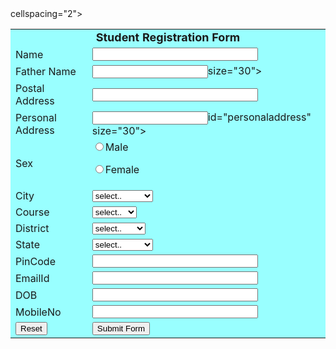 <html>

  <head>

  <script type="text/javascript" src="validate.js"></script>

  </head>

  <body>

  <form action="#" name="StudentRegistration" onSubmit="return(validate());">

<table cellpadding="2" width="20%" bgcolor="99FFFF" align="center"

  cellspacing="2">


<tr>

  <td colspan=2>

  <center><font size=4><b>Student Registration Form</b></font></center>

  </td>

  </tr>


<tr>

  <td>Name</td>

  <td><input type=text name=textnames id="textname" size="30"></td>

  </tr>


<tr>

  <td>Father Name</td>

  <td><input type="text" name="fathername" id="fathername"

  size="30"></td>

  </tr>

  <tr>

  <td>Postal Address</td>

  <td><input type="text" name="paddress" id="paddress" size="30"></td>

  </tr>


<tr>

  <td>Personal Address</td>

  <td><input type="text" name="personaladdress"

  id="personaladdress" size="30"></td>

  </tr>


<tr>

  <td>Sex</td>

  <td><input type="radio" name="sex" value="male" size="10">Male

  <input type="radio" name="sex" value="Female" size="10">Female</td>

  </tr>


<tr>

  <td>City</td>

  <td><select name="City">

  <option value="-1" selected>select..</option>

  <option value="New Delhi">NEW DELHI</option>

  <option value="Mumbai">MUMBAI</option>

  <option value="Goa">GOA</option>

  <option value="Patna">PATNA</option>

  </select></td>

  </tr>


<tr>

  <td>Course</td>

  <td><select name="Course">

  <option value="-1" selected>select..</option>

  <option value="B.Tech">B.TECH</option>

  <option value="MCA">MCA</option>

  <option value="MBA">MBA</option>

  <option value="BCA">BCA</option>

  </select></td>

  </tr>


<tr>

  <td>District</td>

  <td><select name="District">

  <option value="-1" selected>select..</option>

  <option value="Nalanda">NALANDA</option>

  <option value="UP">UP</option>

  <option value="Goa">GOA</option>

  <option value="Patna">PATNA</option>

  </select></td>


</tr>


<tr>

  <td>State</td>

  <td><select Name="State">

  <option value="-1" selected>select..</option>

  <option value="New Delhi">NEW DELHI</option>

  <option value="Mumbai">MUMBAI</option>

  <option value="Goa">GOA</option>

  <option value="Bihar">BIHAR</option>

  </select></td>

  </tr>

  <tr>

  <td>PinCode</td>

  <td><input type="text" name="pincode" id="pincode" size="30"></td>


</tr>

  <tr>

  <td>EmailId</td>

  <td><input type="text" name="emailid" id="emailid" size="30"></td>

  </tr>


<tr>

  <td>DOB</td>

  <td><input type="text" name="dob" id="dob" size="30"></td>

  </tr>


<tr>

  <td>MobileNo</td>

  <td><input type="text" name="mobileno" id="mobileno" size="30"></td>

  </tr>

  <tr>

  <td><input type="reset"></td>

  <td colspan="2"><input type="submit" value="Submit Form" /></td>

  </tr>

  </table>

  </form>

  </body>

  </html>
